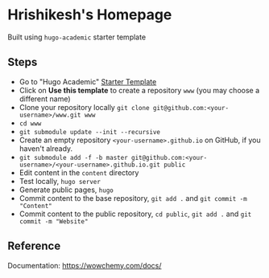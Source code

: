 # Hrishikesh's Homepage

Built using `hugo-academic` starter template

## Steps

* Go to "Hugo Academic" [Starter Template](https://github.com/wowchemy/starter-hugo-academic)
* Click on **Use this template** to create a repository `www` (you may choose a different name)
* Clone your repository locally `git clone git@github.com:<your-username>/www.git www`
* `cd www`
* `git submodule update --init --recursive`
* Create an empty repository `<your-username>.github.io` on GitHub, if you haven't already.
* `git submodule add -f -b master git@github.com:<your-username>/<your-username>.github.io.git public`
* Edit content in the `content` directory
* Test locally, `hugo server`
* Generate public pages, `hugo`
* Commit content to the base repository, `git add .` and `git commit -m "Content"`
* Commit content to the public repository, `cd public`, `git add .` and `git commit -m "Website"`

## Reference

Documentation: https://wowchemy.com/docs/

